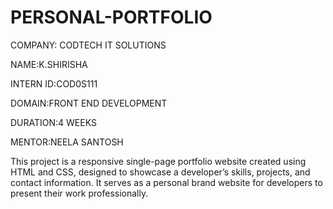 # PERSONAL-PORTFOLIO

COMPANY: CODTECH IT SOLUTIONS

NAME:K.SHIRISHA

INTERN ID:COD0S111

DOMAIN:FRONT END DEVELOPMENT

DURATION:4 WEEKS

MENTOR:NEELA SANTOSH

This project is a responsive single-page portfolio website created using HTML and CSS, designed to showcase a developer’s skills, projects, and contact information. It serves as a personal brand website for developers to present their work professionally.



